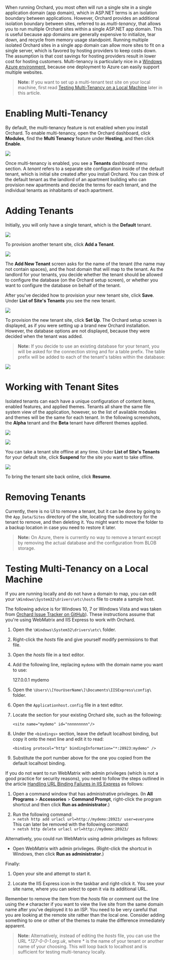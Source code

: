 When running Orchard, you most often will run a single site in a single application domain (app domain),
which in ASP.NET terms is an isolation boundary between applications.
However, Orchard provides an additional isolation boundary between sites,
referred to as _multi-tenancy_, that allows you to run multiple Orchard sites within a single ASP.NET app domain.
This is useful because app domains are generally expensive to initialize, tear down,
and recycle from memory usage standpoint.
Running multiple isolated Orchard sites in a single app domain can allow more sites to fit on a single server,
which is favored by hosting providers to keep costs down.
The assumption is that cost savings for hosting providers result in lower cost for hosting customers.
Multi-tenancy is particularly nice in a [Windows Azure environment](Deploying-Orchard-to-Windows-Azure),
because one deployment to Azure can easily support multiple websites.

> **Note:** If you want to set up a multi-tenant test site on your local machine, first read
[Testing Multi-Tenancy on a Local Machine](/Documentation/Setting-up-a-multi-tenant-Orchard-site#TestingMultiTenancyonaLocalMachine) later in this article.

# Enabling Multi-Tenancy

By default, the multi-tenancy feature is not enabled when you install Orchard.
To enable multi-tenancy, open the Orchard dashboard, click **Modules**,
find the **Multi Tenancy** feature under **Hosting**, and then click **Enable**.

![](../Upload/screenshots/multiTenancy_enable.png)

Once multi-tenancy is enabled, you see a **Tenants** dashboard menu section.
A _tenant_ refers to a separate site configuration inside of the default tenant,
which is initial site created after you install Orchard.
You can think of the default tenant as the landlord of an apartment building
who can provision new apartments and decide the terms for each tenant,
and the individual tenants as inhabitants of each apartment.

# Adding Tenants

Initially, you will only have a single tenant, which is the **Default** tenant. 

![](../Upload/screenshots_675/multiTenancy_addTenant_675.png)

To provision another tenant site, click **Add a Tenant**.

![](../Upload/screenshots/multiTenancy_AddNewTenant.png)

The **Add New Tenant** screen asks for the name of the tenant (the name may not contain spaces),
and the host domain that will map to the tenant. As the landlord for your tenants,
you decide whether the tenant should be allowed to configure the database (on the Orchard setup screen),
or whether you want to configure the database on behalf of the tenant. 

After you've decided how to provision your new tenant site, click **Save**.
Under **List of Site's Tenants** you see the new tenant.

![](../Upload/screenshots_675/multiTenancy_setup_675.png)

To provision the new tenant site, click **Set Up**.
The Orchard setup screen is displayed, as if you were setting up a brand new Orchard installation.
However, the database options are not displayed, because they were decided when the tenant was added.

> **Note:** If you decide to use an existing database for your tenant, you will be asked for the connection
string and for a table prefix. The table prefix will be added to each of the tenant's tables within the database:

![](../Upload/screenshots/sql_table_prefix.png)

# Working with Tenant Sites

Isolated tenants can each have a unique configuration of content items, enabled features, and applied themes.
Tenants all share the same file system view of the application, however, so the list of available modules
and themes will be the same for each tenant.
In the following screenshots, the **Alpha** tenant and the **Beta** tenant have different themes applied.

![](../Upload/screenshots_675/multiTenancy_alpha_675.png)

![](../Upload/screenshots_675/multiTenancy_beta_675.png)

You can take a tenant site offline at any time.
Under **List of Site's Tenants** for your default site, click **Suspend** for the site you want to take offline.

![](../Upload/screenshots_675/multiTenancy_suspend_675.png)

To bring the tenant site back online, click **Resume**.

# Removing Tenants

Currently, there is no UI to remove a tenant, but it can be done by going to the `App_Data/Sites`
directory of the site, locating the subdirectory for the tenant to remove, and then deleting it.
You might want to move the folder to a backup location in case you need to restore it later.

> **Note:** On Azure, there is currently no way to remove a tenant except by removing the actual
database and the configuration from BLOB storage.

# Testing Multi-Tenancy on a Local Machine

If you are running locally and do not have a domain to map, you can edit your
`\Windows\System32\drivers\etc\hosts` file to create a sample host.

The following advice is for Windows 10, 7 or Windows Vista and was taken from
[Orchard Issue Tracker on GitHub](https://github.com/OrchardCMS/Orchard/issues/1053)).
These instructions assume that you're using WebMatrix and IIS Express to work with Orchard.

1. Open the `\Windows\System32\drivers\etc\` folder.  

2. Right-click the _hosts_ file and give yourself modify permissions to that file.  

3. Open the _hosts_ file in a text editor.  

4. Add the following line, replacing `mydemo` with the domain name you want to use:  

    127.0.0.1 mydemo

5. Open the `\Users\\[YourUserName\]\Documents\IISExpress\config\` folder.  

6. Open the `Applicationhost.config` file in a text editor.  

7. Locate the section for your existing Orchard site, such as the following:  

    `<site name="mydemo" id="nnnnnnnnn"/>`

8. Under the `<bindings>` section, leave the default localhost binding,
but copy it onto the next line and edit it to read:  

    `<binding protocol="http" bindingInformation="*:28923:mydemo" />`

9. Substitute the port number above for the one you copied from the default localhost binding.  


If you do not want to run WebMatrix with admin privileges (which is not a good practice for security reasons),
you need to follow the steps outlined in the article
[Handling URL Binding Failures in IIS Express](http://learn.iis.net/page.aspx/1005/handling-url-binding-failures-in-iis-express/) as follows:

1. Open a command window that has administrative privileges.
(In **All Programs** &gt; **Accessories** &gt; **Command Prompt**, right-click the program shortcut
and then click **Run as administrator**.)  

2. Run the following command:  
    `> netsh http add urlacl url=http://mydemo:28923/ user=everyone`  
This can later be removed with the following command:  
    `> netsh http delete urlacl url=http://mydemo:28923/`


Alternatively, you could run WebMatrix using admin privileges as follows:

* Open WebMatrix with admin privileges. (Right-click the shortcut in Windows, then click **Run as administrator**.)

Finally:

1. Open your site and attempt to start it.  

2. Locate the IIS Express icon in the taskbar and right-click it. You see your site name,
where you can select to open it via its additional URL.

Remember to remove the item from the _hosts_ file or comment out the line using
the `#` character if you want to view the live site from the same domain name after you've deployed it to an ISP.
You need to be very careful that you are looking at the remote site rather than the local one.
Consider adding something to one or other of the themes to make the difference immediately apparent.

> **Note:** Alternatively, instead of editing the _hosts_ file, you can use the URL _*.127-0-0-1.org.uk_,
where * is the name of your tenant or another name of your choosing.
This will loop back to localhost and is sufficient for testing multi-tenancy locally.
